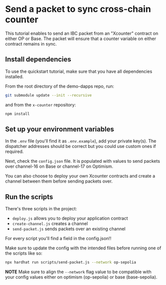# Send a packet to sync cross-chain counter

This tutorial enables to send an IBC packet from an "Xcounter" contract on either OP or Base. The packet will ensure that a counter variable on either contract remains in sync.

## Install dependencies

To use the quickstart tutorial, make sure that you have all dependencies installed.

From the root directory of the demo-dapps repo, run:
```bash
git submodule update --init --recursive
```
and from the `x-counter` repository:
```bash
npm install
```

## Set up your environment variables

In the `.env` file (you'll find it as `.env.example`), add your private key(s). The dispatcher addresses should be correct but you could use custom ones if required.

Next, check the `config.json` file. It is populated with values to send packets over channel-16 on Base or channel-17 on Optimism.

You can also choose to deploy your own Xcounter contracts and create a channel between them before sending packets over.

## Run the scripts

There's three scripts in the project:

- `deploy.js` allows you to deploy your application contract
- `create-channel.js` creates a channel
- `send-packet.js` sends packets over an existing channel

For every script you'll find a field in the config.json!!

Make sure to update the config with the intended files before running one of the scripts like so:
```bash
npx hardhat run scripts/send-packet.js --network op-sepolia
```

**NOTE** Make sure to align the `--network` flag value to be compatible with your config values either on optimism (op-sepolia) or base (base-sepolia).



